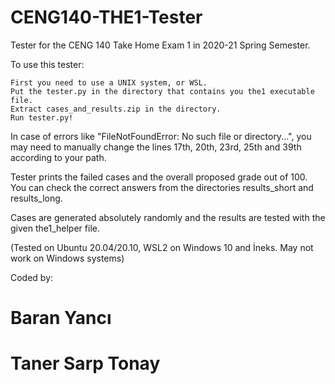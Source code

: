 # CENG140-THE1-Tester
Tester for the CENG 140 Take Home Exam 1 in 2020-21 Spring Semester.

To use this tester:

	First you need to use a UNIX system, or WSL.
	Put the tester.py in the directory that contains you the1 executable file.
	Extract cases_and_results.zip in the directory.
	Run tester.py!
    
In case of errors like "FileNotFoundError: No such file or directory...", you may need to manually change the lines 17th, 20th, 23rd, 25th and 39th according to your path.

Tester prints the failed cases and the overall proposed grade out of 100.
You can check the correct answers from the directories results_short and results_long.

Cases are generated absolutely randomly and the results are tested with the given the1_helper file.

(Tested on Ubuntu 20.04/20.10, WSL2 on Windows 10 and İneks. May not work on Windows systems)

Coded by:
# Baran Yancı
# Taner Sarp Tonay
